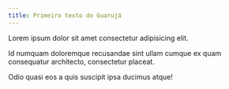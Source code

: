 ```yaml
---
title: Primeiro texto do Guarujá
---
```


Lorem ipsum dolor sit amet consectetur adipisicing elit.

Id numquam doloremque recusandae sint ullam cumque ex quam consequatur architecto, consectetur placeat.

Odio quasi eos a quis suscipit ipsa ducimus atque!